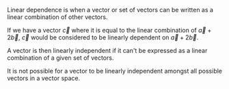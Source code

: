 Linear dependence is when a vector or set of vectors can be written as a linear combination of other vectors.

If we have a vector $\vec{c}$ where it is equal to the linear combination of $\vec{a} + 2\vec{b}$, $\vec{c}$ would be considered to be linearly dependent on $\vec{a} + 2\vec{b}$.

A vector is then linearly independent if it can't be expressed as a linear combination of a given set of vectors.

It is not possible for a vector to be linearly independent amongst all possible vectors in a vector space.